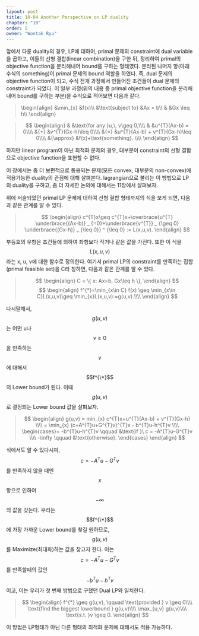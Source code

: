 ```yaml
---
layout: post
title: 10-04 Another Perspective on LP duality
chapter: "10"
order: 5
owner: "Wontak Ryu"
---
```


<script type="text/x-mathjax-config">
MathJax.Hub.Config({
    displayAlign: "center"
});
</script>
앞에서 다룬 duality의 경우, LP에 대하여, primal 문제의 constraint에 dual variable을 곱하고, 이들의 선형 결합(linear combination)을 구한 뒤, 정리하여 primal의 objective function을 분리해내어 bound를 구하는 형태였다. 분리된 나머지 항(아래 수식의 something)이 primal 문제의 bound 역할을 하였다. 즉, dual 문제의 objective function이 되고, 수식 전개 과정에서 만들어진 조건들이 dual 문제의 constraint가 되었다.
이 일부 과정(위의 내용 중 primal objective function을 분리해 내어 bound를 구하는 부분)을 수식으로 적어보면 다음과 같다.

>\begin{align}
>&\min_{x} &f(x)\\\\
>&\text{subject to} &Ax = b\\\\
>& &Gx \leq h\\\\
>\end{align}

>$$
>\begin{align}
>& &\text{for any }u,\, v\geq 0,\\\\
>& &u^{T}(Ax-b) = 0\\\\
>&{+} &v^{T}(Gx-h)\leq 0\\\\
>&{=} &u^{T}(Ax-b) + v^{T}(Gx-h)\leq 0\\\\
>&{\approx} &f(x)+\text{something}. \\\\
>\end{align}
>$$

하지만 linear program이 아닌 최적화 문제의 경우, 대부분이 constraint의 선형 결합으로 objective function을 표현할 수 없다. 

이 장에서는 좀 더 보편적으로 통용되는 문제(모든 convex, 대부분의 non-convex)에 적용가능한 duality의 관점에 대해 살펴본다. lagrangian으로 불리는 이 방법으로 LP의 duality를 구하고, 좀 더 자세한 논의에 대해서는 11장에서 살펴보자.

위에 서술되었던 primal LP 문제에 대하여 선형 결합 형태까지의 식을 보게 되면, 다음과 같은 관계를 알 수 있다.
>$$
>\begin{align}
>c^{T}x\geq c^{T}x+\overbrace{u^{T} \underbrace{(Ax-b)} _ {=0}+\underbrace{v^{T}} _ {\geq 0} \underbrace{(Gx-h)} _ {\leq 0}} ^ {\leq 0} := L(x,u,v).
>\end{align}
>$$

부등호의 우항은 조건들에 의하여 좌항보다 작거나 같은 값을 가진다. 또한 이 식을 $$L(x, u, v)$$라는 x, u, v에 대한 함수로 정의한다.
여기서 primal LP의 constraint를 만족하는 집합(primal feasible set)을 C라 칭하면, 다음과 같은 관계를 알 수 있다.

>$$
>\begin{align}
>C =  \{ x: Ax=b, Gx\leq h \},
>\end{align}
>$$
>$$
>\begin{align}
>f^{*}=\min_{x\in C} f(x) \geq \min_{x\in C}L(x,u,v)\geq \min_{x}L(x,u,v):=g(u,v).\\\\
>\end{align}
>$$

다시말해서, $$g(u,v)$$는 어떤  u나 $$v\geq0$$을 만족하는 $$v$$에 대해서 $$f^{\*}$$의  Lower bound가 된다.
이때 $$g(u,v)$$로 결정되는 Lower bound 값을 살펴보자.

>$$
>\begin{align}
g(u,v) = min_{x} c^{T}x+u^{T}(Ax-b) + v^{T}(Gx-h) \\\\
= \min_{x} (c+A^{T}u+G^{T}v)^{T}x - b^{T}u-h^{T}v \\\\
\begin{cases}= -b^{T}u-h^{T}v \qquad &\text{if }\ c = -A^{T}u-G^{T}v \\\\
-\infty \qquad &\text{otherwise}.
\end{cases}
>\end{align}
>$$


식에서도 알 수 있다시피, $$c = -A^{T}u-G^{T}v$$를 만족하지 않을 때엔 $$x$$항으로 인하여 $$-\infty$$의 값을 갖는다.
우리는 $$f^{\*}$$에 가장 가까운 Lower bound를 찾길 원하므로, $$g(u, v)$$를 Maximize(최대화)하는 값을 찾고자 한다. 이는 $$c = -A^{T}u-G^{T}v$$를 만족할때의 값인 $$-b^{T}u-h^{T}v$$이고, 이는 우리가 첫 번째 방법으로 구했던 Dual LP와 일치한다.

>$$
>\begin{align}
>f^{*} \geq g(u,v), \qquad \text{provided } v \geq 0\\\\
>\text{find the biggest lowerbound  } g(u,v)\\\\
>\max_{u,v} g(u,v)\\\\
>\text{s.t. }v \geq 0. 
>\end{align}
>$$

이 방법은 LP형태가 아닌 다른 형태의 최적화 문제에 대해서도 적용 가능하다.